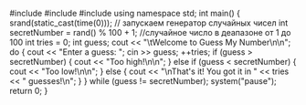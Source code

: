 #include <iostream>
#include <cstdlib>
#include <ctime>
using namespace std;
int main()
{
    srand(static_cast<unsigned int>(time(0))); // запускаем генератор случайных чисел
    int secretNumber = rand() % 100 + 1; //случайное число в деапазоне от 1 до 100
    int tries = 0;
    int guess;
    cout << "\tWelcome to Guess My Number\n\n";
    do
    {
        cout << "Enter a guess: ";
        cin >> guess;
        ++tries;
        if (guess > secretNumber)
        {
            cout << "Too high!\n\n";
        }
        else if (guess < secretNumber)
        {
            cout << "Too low!\n\n";
        }
        else
        {
            cout << "\nThat's it! You got it in " << tries << " guesses!\n";
        }
    } while (guess != secretNumber);
    system("pause");
    return 0;
}
